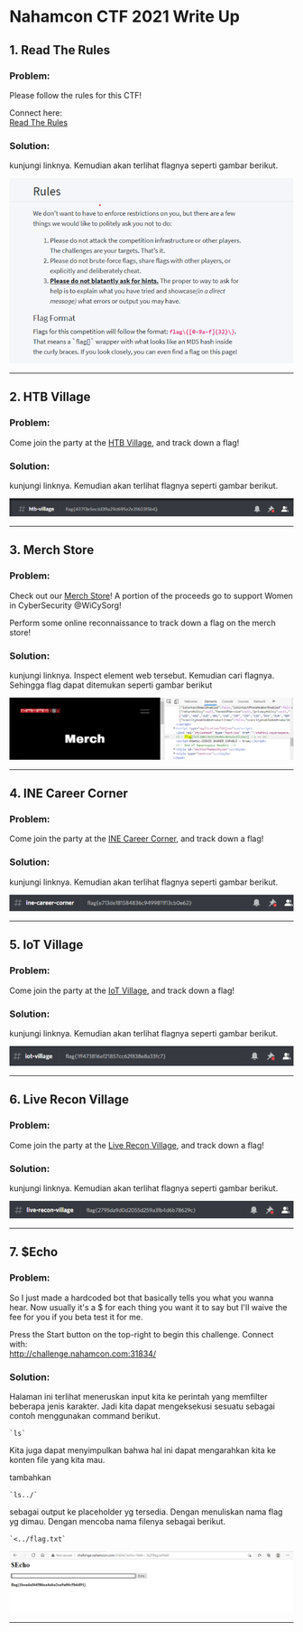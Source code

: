 # Nahamcon CTF 2021 Write Up

## 1. Read The Rules
### <b> Problem: </b>
Please follow the rules for this CTF!

Connect here: </br>
[Read The Rules](https://ctf.nahamcon.com/rules)

### <b> Solution: </b>
kunjungi linknya. Kemudian akan terlihat flagnya seperti gambar berikut. </br>

![gambar 1](./nahamcon-writeup-file/1r.png)

<hr>


## 2. HTB Village
### <b> Problem: </b>
Come join the party at the [HTB Village](https://discord.com/invite/Na9mxe7YGW), and track down a flag!

### <b> Solution: </b>
kunjungi linknya. Kemudian akan terlihat flagnya seperti gambar berikut. </br>

![gambar 2](./nahamcon-writeup-file/2h.png)

<hr>


## 3. Merch Store
### <b> Problem: </b>
Check out our [Merch Store](https://www.nahamcon.com/merch)! A portion of the proceeds go to support Women in CyberSecurity @WiCySorg!

Perform some online reconnaissance to track down a flag on the merch store!

### <b> Solution: </b>
kunjungi linknya. Inspect element web tersebut. Kemudian cari flagnya. Sehingga flag dapat ditemukan seperti gambar berikut </br>

![gambar 3](./nahamcon-writeup-file/3m.png)

<hr>

## 4. INE Career Corner
### <b> Problem: </b>
Come join the party at the [INE Career Corner](https://discord.com/invite/Na9mxe7YGW), and track down a flag!

### <b> Solution: </b>
kunjungi linknya. Kemudian akan terlihat flagnya seperti gambar berikut. </br>

![gambar 4](./nahamcon-writeup-file/4i.png)

<hr>

## 5. IoT Village
### <b> Problem: </b>
Come join the party at the [IoT Village](https://discord.com/invite/Na9mxe7YGW), and track down a flag!

### <b> Solution: </b>
kunjungi linknya. Kemudian akan terlihat flagnya seperti gambar berikut. </br>

![gambar 5](./nahamcon-writeup-file/5i.png)

<hr>

## 6. Live Recon Village
### <b> Problem: </b>
Come join the party at the [Live Recon Village](https://discord.com/invite/Na9mxe7YGW), and track down a flag!

### <b> Solution: </b>
kunjungi linknya. Kemudian akan terlihat flagnya seperti gambar berikut. </br>

![gambar 4](./nahamcon-writeup-file/6l.png)

<hr>

## 7. $Echo
### <b> Problem: </b>
So I just made a hardcoded bot that basically tells you what you wanna hear. Now usually it's a $ for each thing you want it to say but I'll waive the fee for you if you beta test it for me.

Press the Start button on the top-right to begin this challenge.
Connect with:</br>
http://challenge.nahamcon.com:31834/

### <b> Solution: </b>
Halaman ini terlihat meneruskan input kita ke perintah yang memfilter beberapa jenis karakter. Jadi kita dapat mengeksekusi sesuatu sebagai contoh menggunakan command berikut.
```
`ls`
```
Kita juga dapat menyimpulkan bahwa hal ini dapat mengarahkan kita ke konten file yang kita mau.</br>

tambahkan 
```
`ls../`
```
 sebagai output ke placeholder yg tersedia. Dengan menuliskan nama flag yg dimau. Dengan mencoba nama filenya sebagai berikut.
 ```
 `<../flag.txt`
 ```

![gambar 7](./nahamcon-writeup-file/7e.png)

<hr>